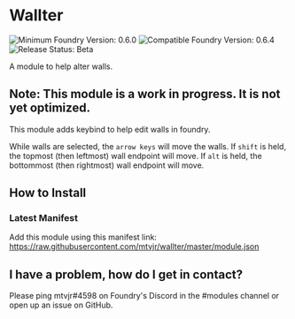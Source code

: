 # Wallter

![Minimum Foundry Version: 0.6.0](https://img.shields.io/badge/Minimum_Foundry_Version-0.6.0-green?style=plastic)
![Compatible Foundry Version: 0.6.4](https://img.shields.io/badge/Compatible_Foundry_Version-0.6.4-green?style=plastic)
![Release Status: Beta](https://img.shields.io/badge/Release_Status-Beta-yellow?style=plastic)

A module to help alter walls.

## Note: This module is a work in progress. It is not yet optimized.

This module adds keybind to help edit walls in foundry.

While walls are selected, the `arrow keys` will move the walls.
If `shift` is held, the topmost (then leftmost) wall endpoint will move.
If `alt` is held, the bottommost (then rightmost) wall endpoint will move.

## How to Install

### Latest Manifest

Add this module using this manifest link: https://raw.githubusercontent.com/mtvjr/wallter/master/module.json

## I have a problem, how do I get in contact?

Please ping mtvjr#4598 on Foundry's Discord in the #modules channel or open up an issue on GitHub.
